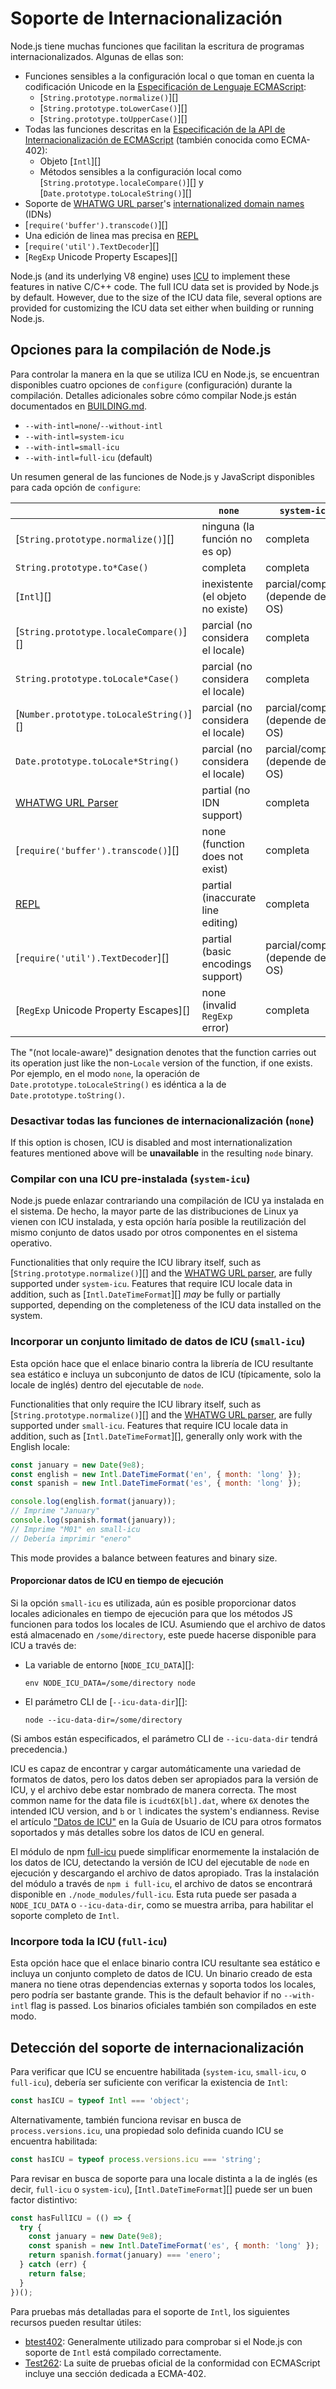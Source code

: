 # Soporte de Internacionalización

<!--introduced_in=v8.2.0-->
<!-- type=misc -->

Node.js tiene muchas funciones que facilitan la escritura de programas internacionalizados. Algunas de ellas son:

* Funciones sensibles a la configuración local o que toman en cuenta la codificación Unicode en la [Especificación de Lenguaje ECMAScript](https://tc39.github.io/ecma262/):
  * [`String.prototype.normalize()`][]
  * [`String.prototype.toLowerCase()`][]
  * [`String.prototype.toUpperCase()`][]
* Todas las funciones descritas en la [Especificación de la API de Internacionalización de ECMAScript](https://tc39.github.io/ecma402/) (también conocida como ECMA-402):
  * Objeto [`Intl`][]
  * Métodos sensibles a la configuración local como [`String.prototype.localeCompare()`][] y [`Date.prototype.toLocaleString()`][]
* Soporte de [WHATWG URL parser](url.html#url_the_whatwg_url_api)'s [internationalized domain names](https://en.wikipedia.org/wiki/Internationalized_domain_name) (IDNs)
* [`require('buffer').transcode()`][]
* Una edición de linea mas precisa en [REPL](repl.html#repl_repl)
* [`require('util').TextDecoder`][]
* [`RegExp` Unicode Property Escapes][]

Node.js (and its underlying V8 engine) uses [ICU](http://site.icu-project.org/) to implement these features in native C/C++ code. The full ICU data set is provided by Node.js by default. However, due to the size of the ICU data file, several options are provided for customizing the ICU data set either when building or running Node.js.

## Opciones para la compilación de Node.js

Para controlar la manera en la que se utiliza ICU en Node.js, se encuentran disponibles cuatro opciones de `configure` (configuración) durante la compilación. Detalles adicionales sobre cómo compilar Node.js están documentados en [BUILDING.md](https://github.com/nodejs/node/blob/master/BUILDING.md).

* `--with-intl=none`/`--without-intl`
* `--with-intl=system-icu`
* `--with-intl=small-icu`
* `--with-intl=full-icu` (default)

Un resumen general de las funciones de Node.js y JavaScript disponibles para cada opción de `configure`:

|                                                      | `none`                            | `system-icu`                     | `small-icu`              | `full-icu` |
| ---------------------------------------------------- | --------------------------------- | -------------------------------- | ------------------------ | ---------- |
| [`String.prototype.normalize()`][]                   | ninguna (la función no es op)     | completa                         | completa                 | completa   |
| `String.prototype.to*Case()`                         | completa                          | completa                         | completa                 | completa   |
| [`Intl`][]                                           | inexistente (el objeto no existe) | parcial/completa (depende de OS) | parcial (solo en inglés) | completa   |
| [`String.prototype.localeCompare()`][]               | parcial (no considera el locale)  | completa                         | completa                 | completa   |
| `String.prototype.toLocale*Case()`                   | parcial (no considera el locale)  | completa                         | completa                 | completa   |
| [`Number.prototype.toLocaleString()`][]              | parcial (no considera el locale)  | parcial/completa (depende de OS) | parcial (solo en inglés) | completa   |
| `Date.prototype.toLocale*String()`                   | parcial (no considera el locale)  | parcial/completa (depende de OS) | parcial (solo en inglés) | completa   |
| [WHATWG URL Parser](url.html#url_the_whatwg_url_api) | partial (no IDN support)          | completa                         | completa                 | completa   |
| [`require('buffer').transcode()`][]                  | none (function does not exist)    | completa                         | completa                 | completa   |
| [REPL](repl.html#repl_repl)                          | partial (inaccurate line editing) | completa                         | completa                 | completa   |
| [`require('util').TextDecoder`][]                    | partial (basic encodings support) | parcial/completa (depende de OS) | partial (Unicode-only)   | completa   |
| [`RegExp` Unicode Property Escapes][]                | none (invalid `RegExp` error)     | completa                         | completa                 | completa   |

The "(not locale-aware)" designation denotes that the function carries out its operation just like the non-`Locale` version of the function, if one exists. Por ejemplo, en el modo `none`, la operación de `Date.prototype.toLocaleString()` es idéntica a la de `Date.prototype.toString()`.

### Desactivar todas las funciones de internacionalización (`none`)

If this option is chosen, ICU is disabled and most internationalization features mentioned above will be **unavailable** in the resulting `node` binary.

### Compilar con una ICU pre-instalada (`system-icu`)

Node.js puede enlazar contrariando una compilación de ICU ya instalada en el sistema. De hecho, la mayor parte de las distribuciones de Linux ya vienen con ICU instalada, y esta opción haría posible la reutilización del mismo conjunto de datos usado por otros componentes en el sistema operativo.

Functionalities that only require the ICU library itself, such as [`String.prototype.normalize()`][] and the [WHATWG URL parser](url.html#url_the_whatwg_url_api), are fully supported under `system-icu`. Features that require ICU locale data in addition, such as [`Intl.DateTimeFormat`][] *may* be fully or partially supported, depending on the completeness of the ICU data installed on the system.

### Incorporar un conjunto limitado de datos de ICU (`small-icu`)

Esta opción hace que el enlace binario contra la librería de ICU resultante sea estático e incluya un subconjunto de datos de ICU (típicamente, solo la locale de inglés) dentro del ejecutable de `node`.

Functionalities that only require the ICU library itself, such as [`String.prototype.normalize()`][] and the [WHATWG URL parser](url.html#url_the_whatwg_url_api), are fully supported under `small-icu`. Features that require ICU locale data in addition, such as [`Intl.DateTimeFormat`][], generally only work with the English locale:

```js
const january = new Date(9e8);
const english = new Intl.DateTimeFormat('en', { month: 'long' });
const spanish = new Intl.DateTimeFormat('es', { month: 'long' });

console.log(english.format(january));
// Imprime "January"
console.log(spanish.format(january));
// Imprime "M01" en small-icu
// Debería imprimir "enero"
```

This mode provides a balance between features and binary size.

#### Proporcionar datos de ICU en tiempo de ejecución

Si la opción `small-icu` es utilizada, aún es posible proporcionar datos locales adicionales en tiempo de ejecución para que los métodos JS funcionen para todos los locales de ICU. Asumiendo que el archivo de datos está almacenado en `/some/directory`, este puede hacerse disponible para ICU a través de:

* La variable de entorno [`NODE_ICU_DATA`][]:

  ```shell
  env NODE_ICU_DATA=/some/directory node
  ```

* El parámetro CLI de [`--icu-data-dir`][]:

  ```shell
  node --icu-data-dir=/some/directory
  ```

(Si ambos están especificados, el parámetro CLI de `--icu-data-dir` tendrá precedencia.)

ICU es capaz de encontrar y cargar automáticamente una variedad de formatos de datos, pero los datos deben ser apropiados para la versión de ICU, y el archivo debe estar nombrado de manera correcta. The most common name for the data file is `icudt6X[bl].dat`, where `6X` denotes the intended ICU version, and `b` or `l` indicates the system's endianness. Revise el artículo ["Datos de ICU"](http://userguide.icu-project.org/icudata) en la Guía de Usuario de ICU para otros formatos soportados y más detalles sobre los datos de ICU en general.

El módulo de npm [full-icu](https://www.npmjs.com/package/full-icu) puede simplificar enormemente la instalación de los datos de ICU, detectando la versión de ICU del ejecutable de `node` en ejecución y descargando el archivo de datos apropiado. Tras la instalación del módulo a través de `npm i full-icu`, el archivo de datos se encontrará disponible en `./node_modules/full-icu`. Esta ruta puede ser pasada a `NODE_ICU_DATA` o `--icu-data-dir`, como se muestra arriba, para habilitar el soporte completo de `Intl`.

### Incorpore toda la ICU (`full-icu`)

Esta opción hace que el enlace binario contra ICU resultante sea estático e incluya un conjunto completo de datos de ICU. Un binario creado de esta manera no tiene otras dependencias externas y soporta todos los locales, pero podría ser bastante grande. This is the default behavior if no `--with-intl` flag is passed. Los binarios oficiales también son compilados en este modo.

## Detección del soporte de internacionalización

Para verificar que ICU se encuentre habilitada (`system-icu`, `small-icu`, o `full-icu`), debería ser suficiente con verificar la existencia de `Intl`:

```js
const hasICU = typeof Intl === 'object';
```

Alternativamente, también funciona revisar en busca de `process.versions.icu`, una propiedad solo definida cuando ICU se encuentra habilitada:

```js
const hasICU = typeof process.versions.icu === 'string';
```

Para revisar en busca de soporte para una locale distinta a la de inglés (es decir, `full-icu` o `system-icu`), [`Intl.DateTimeFormat`][] puede ser un buen factor distintivo:

```js
const hasFullICU = (() => {
  try {
    const january = new Date(9e8);
    const spanish = new Intl.DateTimeFormat('es', { month: 'long' });
    return spanish.format(january) === 'enero';
  } catch (err) {
    return false;
  }
})();
```

Para pruebas más detalladas para el soporte de `Intl`, los siguientes recursos pueden resultar útiles:

* [btest402](https://github.com/srl295/btest402): Generalmente utilizado para comprobar si el Node.js con soporte de `Intl` está compilado correctamente.
* [Test262](https://github.com/tc39/test262/tree/master/test/intl402): La suite de pruebas oficial de la conformidad con ECMAScript incluye una sección dedicada a ECMA-402.
